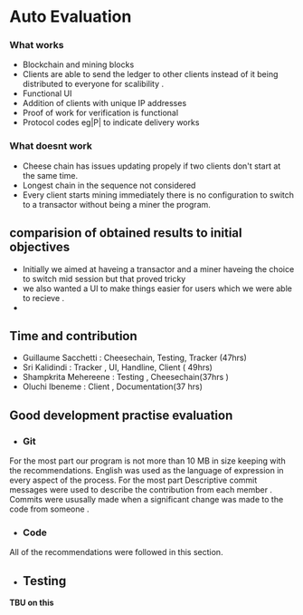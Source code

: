 
# Auto Evaluation

### What works 
- Blockchain and mining blocks 
- Clients  are able to send the ledger to other clients instead of it being distributed to everyone for scalibility . 
- Functional UI
- Addition of clients with unique IP addresses
- Proof of work for verification is functional 
- Protocol codes eg|P| to indicate delivery  works 

### What doesnt work
- Cheese chain has issues updating propely if two clients don't start at the same time. 
- Longest chain in the sequence not considered 
- Every client starts mining immediately there is no configuration to switch to a transactor without being a miner the program.

## comparision of obtained results to  initial objectives

- Initially we aimed at haveing a transactor and a miner haveing the choice to switch mid session but that proved tricky
- we also wanted a UI to make things easier for users which we were able to recieve . 
- 


## Time and contribution 

- Guillaume Sacchetti : Cheesechain, Testing, Tracker  (47hrs)
- Sri Kalidindi : Tracker , UI, Handline, Client ( 49hrs)
- Shampkrita Mehereene : Testing , Cheesechain(37hrs )
- Oluchi Ibeneme : Client , Documentation(37 hrs) 


## Good development practise evaluation
- ### Git
For the most part our program is not more than 10 MB in size keeping with the recommendations. 
English was used as the language of expression in every aspect of the process. For the most part 
Descriptive commit messages were used to describe the contribution from each member . Commits were ususally made when a significant 
change was made to the code from someone . 
- ### Code
All of the recommendations were followed in this section.

- ## Testing

**TBU on this**
